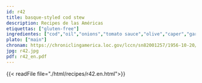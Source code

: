 ```yaml
---
id: r42
title: basque-styled cod stew
description: Recipes de las Américas
etiquettas: ["gluten-free"]
ingredientes: ["cod","oil","onions","tomato sauce","olive","caper","garlic","potato","pepper","raisin"]
plato: ["main"]
chronam: https://chroniclingamerica.loc.gov/lccn/sn82001257/1956-10-20/ed-1/seq-5/
jpg: r42.jpg
pdf: r42_en.pdf
---
```


{{< readFile file="./html/recipes/r42.en.html">}}